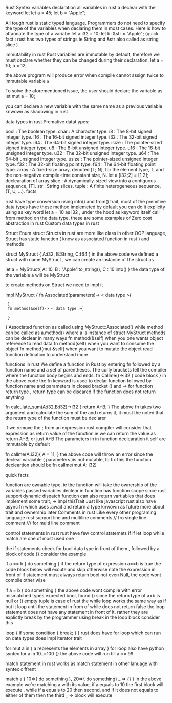 Rust Syntex
variables declaration
all variables in rust a declear with the keyword let
let a = 45;
let b = "Apple";

All tough rust is static typed language. Programmers do not need to specify the type of the variables when declaring them in most cases.
Here is how to attaonate the type of a variabe
let a:i32 = 10;
let b: &str = "Apple"; (quick fact : rust has two types of strings ie String and &str also called as string slice )

immutability in rust
Rust variables are immutable by default, therefore we must declare whether they can be changed during their declaration.
let a = 10; a = 12;

the above program will produce error when compile
cannot assign twice to immutable variable `a`

To solve the aforementioned issue, the user should declare the variable as
let mut a = 10;

you can declare a new variable with the same name as a previous variable knwown as shadowing in rust

data types in rust
Premative datat ypes:

bool : The boolean type.
char : A character type.
i8 : The 8-bit signed integer type.
i16 : The 16-bit signed integer type.
i32 : The 32-bit signed integer type.
i64 : The 64-bit signed integer type.
isize : The pointer-sized signed integer type.
u8 : The 8-bit unsigned integer type.
u16 : The 16-bit unsigned integer type.
u32 : The 32-bit unsigned integer type.
u64 : The 64-bit unsigned integer type.
usize : The pointer-sized unsigned integer type.
f32 : The 32-bit floating point type.
f64 : The 64-bit floating point type.
array : A fixed-size array, denoted [T; N], for the element type, T, and the non-negative compile-time constant size, N.
let a:[i32;2] = [1,2]; declearation of array
slice : A dynamically-sized view into a contiguous sequence, [T].
str : String slices.
tuple : A finite heterogeneous sequence, (T, U, …).
facts

rust have type conversion using into() and from() trait, most of the premitive data types have these method implemeted by default
you can do it explicity using as key word let a = 10 as i32 , under the hood as keyword itself call from method on the data type, these are some examples of Zero cost abstraction in rust
Custom data types in rust

Struct
Enum
struct
Structs in rust are more like class in other OOP language, Struct has static function ( know as associated function in rust ) and methods

 struct MyStruct {
   A:i32,
   B:String,
   C:f64
}
in the above code we defined a struct with name MyStruct , we can create an instance of the struct as

  let a = MyStruct{
      A: 10,
      B : "Apple".to_string(),
      C : 10.into()
  }
the data type of the variable a will be MyStruct

to create methods on Struct we need to impl it

 impl MyStruct {
     fn Associated(parameters)-> < data type >{
         
     }
     fn method(&self)-> < data type >{
         
     }
 }
Associated function as called using MyStruct::Associated() while method can be called as a.method()
where a is instance of struct MyStruct
methods can be declear in many ways
fn method(&self) when you one wants object reference to read data
fn method(self) when you want to consume the object
fn method(mut &self) when you want to mutate the object
read function defination to understand more

functions in rust
We define a function in Rust by entering fn followed by a function name and a set of parentheses. The curly brackets tell the compiler where the function body begins and ends.
fn Callme()->i32 { code block }
in the above code the fn keyword is used to declar function followed by function name and parameters in closed bracket () and -> for function return type , return type can be discared if the function does not return anything

fn calculate_sum(A:i32,B:i32)->i32 {
    return A+B;
} 
The above fn takes two argument and calculate the sum of the and returns it, it must the noted that the return type of the function must be declarer

if we remove the ; from an expression rust compiler will consider that expression as return value of the function
ie we can return the value as return A+B; or just A+B
The parameters in in function declearation it self are immutable by default

fn callme(A:i32){
A = 11;
} 
the above code will throw an error since the declear varaiable ( parameters )is not mutable, to fix this the function decleartion should be
fn callme(mut A: i32)

quick facts

function are ownable type, ie the function will take the ownership of the variables passed
variables declear in function has function scope
since rust support dynamic dispatch function can also return vartiables that does implement some trait, -> impl thisTrait
Just like javascript rust also have async fn which uses .await and return a type knwown as future
more about trait and ownership later
Comments in rust
Like every other programing language rust support line and multiline comments
// fro single line comment
/// for multi line comment

control statements in rust
rust have few control statemets
if
if let
loop
while
match
are one of most used one

the if statements check for bool data type in front of them , followed by a block of code {}
consider the example

  if a == b {
      do something
  }
if the return type of expression a==b is true the code block below will excute and skip otherwise
note the expression in front of if statement must always return bool not even Null, the code wont compile other wise

   if a = b {
    do something
}
the above code wont compile with error mismatched types expected bool, found ()
since the return type of a=b is null or () empty tuple is case of rust
the while loop works the same way as if but it loop until the statement in from of while does not return false
the loop statement does not have any statement in front of it, rather they are explictly break by the programmer using break in the loop block
consider this

loop {
   if some condition {
    break;
  }
}
rust does have for loop which can run on data types does impl iterator trait

for mut a in <some array>{
     a represents the elements in array
}
for loop also have python syntex
for a in 10..=100 {}
the above code will run till a <= 99

match statement in rust works as match statement in other lanuage with syntex diffrent

match a {
     10=>{ do something },
     20=>{ do something}
     _ => {}
 }
in the above example we’re matching a with its value, if a equals to 10 the first block will execute , while if a equals to 20 then second, and if it does not equals to either of them then the third _ => block will execute
